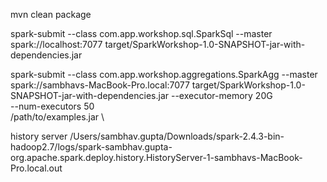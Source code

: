 

mvn clean package


spark-submit --class com.app.workshop.sql.SparkSql --master spark://localhost:7077 target/SparkWorkshop-1.0-SNAPSHOT-jar-with-dependencies.jar


spark-submit --class com.app.workshop.aggregations.SparkAgg --master spark://sambhavs-MacBook-Pro.local:7077 target/SparkWorkshop-1.0-SNAPSHOT-jar-with-dependencies.jar
               --executor-memory 20G \
               --num-executors 50 \
               /path/to/examples.jar \
               
               
               
history server
 /Users/sambhav.gupta/Downloads/spark-2.4.3-bin-hadoop2.7/logs/spark-sambhav.gupta-org.apache.spark.deploy.history.HistoryServer-1-sambhavs-MacBook-Pro.local.out
 
